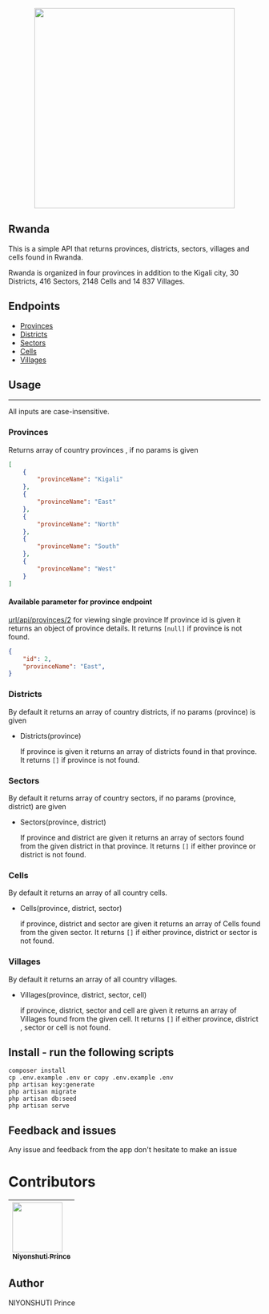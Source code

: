 <p align="center"><a href="#" target="_blank"><img src="https://upload.wikimedia.org/wikipedia/commons/1/17/Flag_of_Rwanda.svg" width="400"></a></p>

## Rwanda

This is a simple API that returns provinces, districts, sectors, villages and cells found in Rwanda.

Rwanda is organized in four provinces in addition to the Kigali city, 30 Districts, 416 Sectors, 2148 Cells and 14 837 Villages.

## Endpoints

- [Provinces](#/api/provinces)
- [Districts](#/api/districts)
- [Sectors](#/api/sectors)
- [Cells](#/api/cells)
- [Villages](#/api/villages)

## Usage

---

All inputs are case-insensitive.

### Provinces

Returns array of country provinces , if no params is given

```json
[
    {
        "provinceName": "Kigali"
    },
    {
        "provinceName": "East"
    },
    {
        "provinceName": "North"
    },
    {
        "provinceName": "South"
    },
    {
        "provinceName": "West"
    }
]
```
#### Available parameter for province endpoint

[url/api/provinces/2](#) for viewing single province
If province id is given it returns an object of province details.
It returns `[null]` if province is not found.
```json
{
    "id": 2,
    "provinceName": "East",
}
```
### Districts

By default it returns an array of country districts, if no params (province) is given

- Districts(province)

  If province is given it returns an array of districts found in that province.
  It returns `[]` if province is not found.

### Sectors

By default it returns array of country sectors, if no params (province, district) are given

- Sectors(province, district)

  If province and district are given it returns an array of sectors found from the given district in that province.
  It returns `[]` if either province or district is not found.

### Cells

By default it returns an array of all country cells.

- Cells(province, district, sector)

  if province, district and sector are given it returns an array of Cells found from the given sector.
  It returns `[]` if either province, district or sector is not found.

### Villages

By default it returns an array of all country villages.

- Villages(province, district, sector, cell)

  if province, district, sector and cell are given it returns an array of Villages found from the given cell.
  It returns `[]` if either province, district , sector or cell is not found.

## Install - run the following scripts
    composer install
    cp .env.example .env or copy .env.example .env
    php artisan key:generate
    php artisan migrate
    php artisan db:seed
    php artisan serve

## Feedback and issues

Any issue and feedback from the app don't hesitate to make an issue


# Contributors

| [<img src="https://github.com/PrinceNiyonshuti.png" width="100px;"><br><sub><b>Niyonshuti Prince</b></sub>](https://github.com/PrinceNiyonshuti) |
| :------------------------------------------------------------------------------------------------------------------------ |

## Author

NIYONSHUTI Prince
